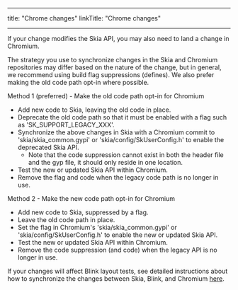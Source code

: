 
---
title: "Chrome changes"
linkTitle: "Chrome changes"

---


If your change modifies the Skia API, you may also need to land a change in Chromium.

The strategy you use to synchronize changes in the Skia and Chromium
repositories may differ based on the nature of the change, but in general, we
recommend using build flag suppressions \(defines\)\.
We also prefer making the old code path opt-in where possible.

Method 1 \(preferred\) \- Make the old code path opt\-in for Chromium

  * Add new code to Skia, leaving the old code in place.
  * Deprecate the old code path so that it must be enabled with a flag such as
    'SK_SUPPORT_LEGACY_XXX'.
  * Synchronize the above changes in Skia with a Chromium commit to
    'skia/skia_common.gypi' or 'skia/config/SkUserConfig.h' to enable the
    deprecated Skia API.
      * Note that the code suppression cannot exist in both the header file and
      the gyp file, it should only reside in one location.
  * Test the new or updated Skia API within Chromium.
  * Remove the flag and code when the legacy code path is no longer in use.

Method 2 \- Make the new code path opt\-in for Chromium

  * Add new code to Skia, suppressed by a flag.
  * Leave the old code path in place.
  * Set the flag in Chromium's 'skia/skia_common.gypi' or
    'skia/config/SkUserConfig.h' to enable the new or updated Skia API.
  * Test the new or updated Skia API within Chromium.
  * Remove the code suppression \(and code\) when the legacy API is no longer
    in use.

If your changes will affect Blink layout tests, see detailed instructions about
how to synchronize the changes between Skia, Blink, and Chromium [here](./blink).

